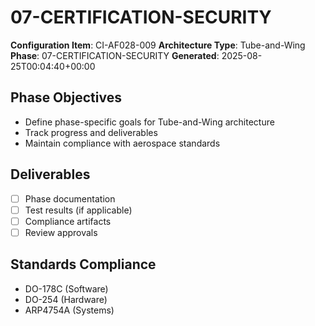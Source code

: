 # 07-CERTIFICATION-SECURITY

**Configuration Item**: CI-AF028-009
**Architecture Type**: Tube-and-Wing
**Phase**: 07-CERTIFICATION-SECURITY
**Generated**: 2025-08-25T00:04:40+00:00

## Phase Objectives
- Define phase-specific goals for Tube-and-Wing architecture
- Track progress and deliverables
- Maintain compliance with aerospace standards

## Deliverables
- [ ] Phase documentation
- [ ] Test results (if applicable)
- [ ] Compliance artifacts
- [ ] Review approvals

## Standards Compliance
- DO-178C (Software)
- DO-254 (Hardware)
- ARP4754A (Systems)
